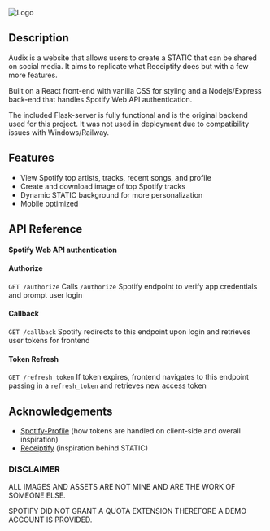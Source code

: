 
![Logo](https://audixbucket.s3.us-west-1.amazonaws.com/Audix+%2B+Static+(500+%C3%97+250+px)+(1000+%C3%97+500+px).gif)


## Description
Audix is a website that allows users to create a STATIC that can be shared on social media.
It aims to replicate what Receiptify does but with a few more features.

Built on a React front-end with vanilla CSS for styling and a Nodejs/Express back-end that handles Spotify Web API authentication.

The included Flask-server is fully functional and is the original backend used for this project. It was not used in deployment due to compatibility issues with Windows/Railway.

## Features

- View Spotify top artists, tracks, recent songs, and profile
- Create and download image of top Spotify tracks
- Dynamic STATIC background for more personalization
- Mobile optimized

## API Reference

#### Spotify Web API authentication

 #### Authorize
 `GET /authorize`
 Calls `/authorize` Spotify endpoint to verify app credentials and prompt user login

 #### Callback
 `GET /callback`
 Spotify redirects to this endpoint upon login and retrieves user tokens for frontend

 #### Token Refresh
 `GET /refresh_token`
 If token expires, frontend navigates to this endpoint passing in a `refresh_token` and retrieves new access token

## Acknowledgements

 - [Spotify-Profile](https://github.com/bchiang7/spotify-profile) (how tokens are handled on client-side and overall inspiration)
 - [Receiptify](https://www.receiptify.us/) (inspiration behind STATIC)

### DISCLAIMER

ALL IMAGES AND ASSETS ARE NOT MINE AND ARE THE WORK OF SOMEONE ELSE.

SPOTIFY DID NOT GRANT A QUOTA EXTENSION THEREFORE A DEMO ACCOUNT IS PROVIDED.
